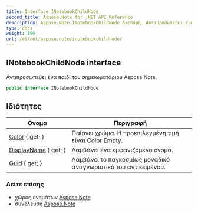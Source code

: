 ```yaml
---
title: Interface INotebookChildNode
second_title: Aspose.Note for .NET API Reference
description: Aspose.Note.INotebookChildNode διεπαφή. Αντιπροσωπεύει ένα παιδί του σημειωματάριου Aspose.Note.
type: docs
weight: 190
url: /el/net/aspose.note/inotebookchildnode/
---
```

## INotebookChildNode interface

Αντιπροσωπεύει ένα παιδί του σημειωματάριου Aspose.Note.

```csharp
public interface INotebookChildNode
```

## Ιδιότητες

| Ονομα | Περιγραφή |
| --- | --- |
| [Color](../../aspose.note/inotebookchildnode/color/) { get; } | Παίρνει χρώμα. Η προεπιλεγμένη τιμή είναι Color.Empty. |
| [DisplayName](../../aspose.note/inotebookchildnode/displayname/) { get; } | Λαμβάνει ένα εμφανιζόμενο όνομα. |
| [Guid](../../aspose.note/inotebookchildnode/guid/) { get; } | Λαμβάνει το παγκοσμίως μοναδικό αναγνωριστικό του αντικειμένου. |

### Δείτε επίσης

* χώρος ονομάτων [Aspose.Note](../../aspose.note/)
* συνέλευση [Aspose.Note](../../)


